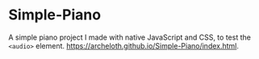 # Simple-Piano
A simple piano project I made with native JavaScript and CSS, to test the `<audio>` element.
https://archeloth.github.io/Simple-Piano/index.html.
